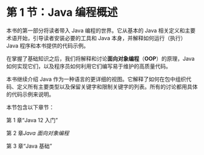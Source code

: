 # 第 1 节：Java 编程概述

本书的第一部分将读者带入 Java 编程的世界。它从基本的 Java 相关定义和主要术语开始，引导读者安装必要的工具和 Java 本身，并解释如何运行（执行）Java 程序和本书提供的代码示例。

在掌握了基础知识之后，我们将解释和讨论**面向对象编程**（**OOP**）的原理，Java 如何实现它们，以及程序员如何利用它们编写易于维护的高质量代码。

本书继续介绍 Java 作为一种语言的更详细的视图。它解释了如何在包中组织代码、定义所有主要类型以及保留关键字和限制关键字的列表。所有的讨论都用具体的代码示例来说明。

本节包含以下章节：

第 1 章“Java 12 入门”

第 2 章*Java 面向对象编程*

第 3 章“Java 基础”